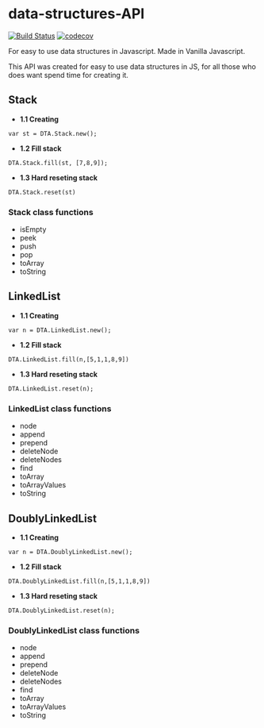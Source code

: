# data-structures-API

[![Build Status](https://travis-ci.org/seIncorp/data-structures-API.svg?branch=master)](https://travis-ci.org/seIncorp/data-structures-API)
[![codecov](https://codecov.io/gh/seIncorp/data-structures-API/branch/master/graph/badge.svg)](https://codecov.io/gh/seIncorp/data-structures-API)

For easy to use data structures in Javascript. Made in Vanilla Javascript.


This API was created for easy to use data structures in JS, for all those who does want spend time for creating it.


## Stack

* **1.1 Creating**
```
var st = DTA.Stack.new();
```
* **1.2 Fill stack**
```
DTA.Stack.fill(st, [7,8,9]);
```
* **1.3 Hard reseting stack**
```
DTA.Stack.reset(st)
```

### Stack class functions
* isEmpty
* peek
* push
* pop
* toArray
* toString

## LinkedList
* **1.1 Creating**
```
var n = DTA.LinkedList.new();
```
* **1.2 Fill stack**
```
DTA.LinkedList.fill(n,[5,1,1,8,9])
```
* **1.3 Hard reseting stack**
```
DTA.LinkedList.reset(n);
```

### LinkedList class functions
* node
* append
* prepend
* deleteNode
* deleteNodes
* find
* toArray
* toArrayValues
* toString

## DoublyLinkedList
* **1.1 Creating**
```
var n = DTA.DoublyLinkedList.new();
```
* **1.2 Fill stack**
```
DTA.DoublyLinkedList.fill(n,[5,1,1,8,9])
```
* **1.3 Hard reseting stack**
```
DTA.DoublyLinkedList.reset(n);
```

### DoublyLinkedList class functions
* node
* append
* prepend
* deleteNode
* deleteNodes
* find
* toArray
* toArrayValues
* toString